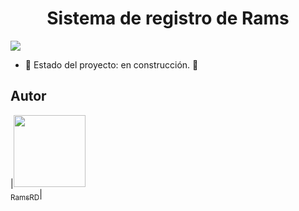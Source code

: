 <h1 align="center"> Sistema de registro de Rams</h1>

<p align="left">
   <img src="https://img.shields.io/badge/STATUS-EN%20DESAROLLO-green">
   </p>

- 🚧 Estado del proyecto: en construcción. 🚧

## Autor

|[<img src="https://avatars.githubusercontent.com/u/194618244?s" width=115><br><sub>RamsRD</sub>](https://github.com/RamsRD)|
